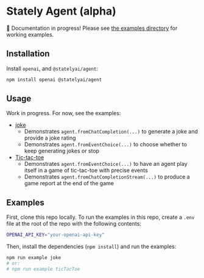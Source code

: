 # Stately Agent (alpha)

🚧 Documentation in progress! Please see [the examples directory](https://github.com/statelyai/agent/tree/main/examples) for working examples.

## Installation

Install `openai`, and `@statelyai/agent`:

```bash
npm install openai @statelyai/agent
```

## Usage

Work in progress. For now, see the examples:

- [joke](https://github.com/statelyai/agent/tree/main/examples/joke.ts)
  - Demonstrates `agent.fromChatCompletion(...)` to generate a joke and provide a joke rating
  - Demonstrates `agent.fromEventChoice(...)` to choose whether to keep generating jokes or stop
- [Tic-tac-toe](https://github.com/statelyai/agent/tree/main/examples/ticTacToe.ts)
  - Demonstrates `agent.fromEventChoice(...)` to have an agent play itself in a game of tic-tac-toe with precise events
  - Demonstrates `agent.fromChatCompletionStream(...)` to produce a game report at the end of the game

## Examples

First, clone this repo locally. To run the examples in this repo, create a `.env` file at the root of the repo with the following contents:

```bash
OPENAI_API_KEY="your-openai-api-key"
```

Then, install the dependencies (`npm install`) and run the examples:

```bash
npm run example joke
# or:
# npm run example ticTacToe
```
